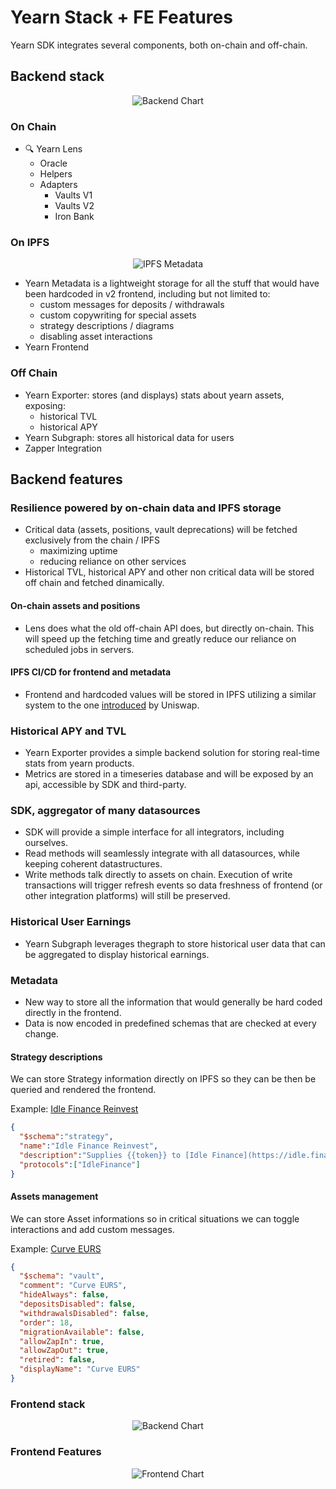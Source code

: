 # Yearn Stack + FE Features

Yearn SDK integrates several components, both on-chain and off-chain.

## Backend stack

<p align="center">
  <img src="https://i.imgur.com/BTuanfX.png" alt="Backend Chart"/>
</p>

### On Chain

- 🔍 Yearn Lens
  - Oracle
  - Helpers
  - Adapters
    - Vaults V1
    - Vaults V2
    - Iron Bank

### On IPFS

<p align="center">
  <img src="https://i.imgur.com/VkmnkfX.png" alt="IPFS Metadata"/>
</p>

- Yearn Metadata is a lightweight storage for all the stuff that would have been hardcoded in v2 frontend, including but not limited to:
  - custom messages for deposits / withdrawals
  - custom copywriting for special assets
  - strategy descriptions / diagrams
  - disabling asset interactions
- Yearn Frontend

### Off Chain

- Yearn Exporter: stores (and displays) stats about yearn assets, exposing:
  - historical TVL
  - historical APY
- Yearn Subgraph: stores all historical data for users
- Zapper Integration

## Backend features

### Resilience powered by on-chain data and IPFS storage

- Critical data (assets, positions, vault deprecations) will be fetched exclusively from the chain / IPFS
  - maximizing uptime
  - reducing reliance on other services
- Historical TVL, historical APY and other non critical data will be stored off chain and fetched dinamically.

#### On-chain assets and positions

- Lens does what the old off-chain API does, but directly on-chain. This will speed up the fetching time and greatly reduce our reliance on scheduled jobs in servers.

#### IPFS CI/CD for frontend and metadata

- Frontend and hardcoded values will be stored in IPFS utilizing a similar system to the one [introduced](https://uniswap.org/blog/ipfs-uniswap-interface/) by Uniswap.

### Historical APY and TVL

- Yearn Exporter provides a simple backend solution for storing real-time stats from yearn products.
- Metrics are stored in a timeseries database and will be exposed by an api, accessible by SDK and third-party.

### SDK, aggregator of many datasources

- SDK will provide a simple interface for all integrators, including ourselves.
- Read methods will seamlessly integrate with all datasources, while keeping coherent datastructures.
- Write methods talk directly to assets on chain. Execution of write transactions will trigger refresh events so data freshness of frontend (or other integration platforms) will still be preserved.

### Historical User Earnings

- Yearn Subgraph leverages thegraph to store historical user data that can be aggregated to display historical earnings.

### Metadata

- New way to store all the information that would generally be hard coded directly in the frontend.
- Data is now encoded in predefined schemas that are checked at every change.

#### Strategy descriptions

We can store Strategy information directly on IPFS so they can be then be queried and rendered the frontend.

Example: [Idle Finance Reinvest](https://meta.yearn.network/strategies/1/0x01b54c320d6B3057377cbc71d953d1BBa84df44e)

```json
{
  "$schema":"strategy",
  "name":"Idle Finance Reinvest",
  "description":"Supplies {{token}} to [Idle Finance](https://idle.finance) to earn IDLE and COMP. Earned tokens are harvested, sold for more {{token}} which is deposited back into the strategy.",
  "protocols":["IdleFinance"]
}
```

#### Assets management

We can store Asset informations so in critical situations we can toggle interactions and add custom messages.

Example: [Curve EURS](https://meta.yearn.network/vaults/1/0x25212Df29073FfFA7A67399AcEfC2dd75a831A1A)

```json
{
  "$schema": "vault",
  "comment": "Curve EURS",
  "hideAlways": false,
  "depositsDisabled": false,
  "withdrawalsDisabled": false,
  "order": 18,
  "migrationAvailable": false,
  "allowZapIn": true,
  "allowZapOut": true,
  "retired": false,
  "displayName": "Curve EURS"
}
```


### Frontend stack

<p align="center">
  <img src="https://i.imgur.com/H5XqpZI.png" alt="Backend Chart"/>
</p>


### Frontend Features


<p align="center">
  <img src="https://i.imgur.com/LfJmzkK.png" alt="Frontend Chart"/>
</p>
